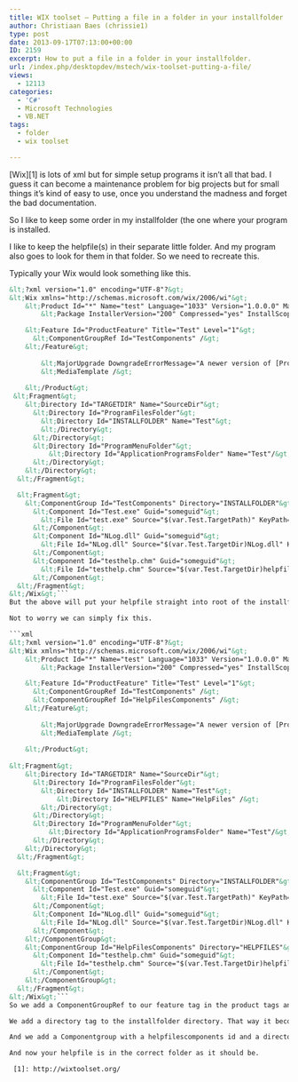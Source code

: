 ```yaml
---
title: WIX toolset – Putting a file in a folder in your installfolder
author: Christiaan Baes (chrissie1)
type: post
date: 2013-09-17T07:13:00+00:00
ID: 2159
excerpt: How to put a file in a folder in your installfolder.
url: /index.php/desktopdev/mstech/wix-toolset-putting-a-file/
views:
  - 12113
categories:
  - 'C#'
  - Microsoft Technologies
  - VB.NET
tags:
  - folder
  - wix toolset

---
```

[Wix][1] is lots of xml but for simple setup programs it isn&#8217;t all that bad. I guess it can become a maintenance problem for big projects but for small things it&#8217;s kind of easy to use, once you understand the madness and forget the bad documentation.

So I like to keep some order in my installfolder (the one where your program is installed. 

I like to keep the helpfile(s) in their separate little folder. And my program also goes to look for them in that folder. So we need to recreate this.

Typically your Wix would look something like this.

```xml
&lt;?xml version="1.0" encoding="UTF-8"?&gt;
&lt;Wix xmlns="http://schemas.microsoft.com/wix/2006/wi"&gt;
	&lt;Product Id="*" Name="test" Language="1033" Version="1.0.0.0" Manufacturer="Me" UpgradeCode="someguid"&gt;
		&lt;Package InstallerVersion="200" Compressed="yes" InstallScope="perMachine" /&gt;

    &lt;Feature Id="ProductFeature" Title="Test" Level="1"&gt;
      &lt;ComponentGroupRef Id="TestComponents" /&gt;
    &lt;/Feature&gt;
  
		&lt;MajorUpgrade DowngradeErrorMessage="A newer version of [ProductName] is already installed." /&gt;
		&lt;MediaTemplate /&gt;
		
	&lt;/Product&gt;
 &lt;Fragment&gt;
    &lt;Directory Id="TARGETDIR" Name="SourceDir"&gt;
      &lt;Directory Id="ProgramFilesFolder"&gt;
        &lt;Directory Id="INSTALLFOLDER" Name="Test"&gt;          
        &lt;/Directory&gt;
      &lt;/Directory&gt;
      &lt;Directory Id="ProgramMenuFolder"&gt;
          &lt;Directory Id="ApplicationProgramsFolder" Name="Test"/&gt;
      &lt;/Directory&gt;
    &lt;/Directory&gt;
  &lt;/Fragment&gt;

  &lt;Fragment&gt;
    &lt;ComponentGroup Id="TestComponents" Directory="INSTALLFOLDER"&gt;
      &lt;Component Id="Test.exe" Guid="someguid"&gt;
        &lt;File Id="test.exe" Source="$(var.Test.TargetPath)" KeyPath="yes" Checksum="yes"/&gt;
      &lt;/Component&gt;
      &lt;Component Id="NLog.dll" Guid="someguid"&gt;
        &lt;File Id="NLog.dll" Source="$(var.Test.TargetDir)NLog.dll" KeyPath="yes"/&gt;
      &lt;/Component&gt;
      &lt;Component Id="testhelp.chm" Guid="someguid"&gt;
        &lt;File Id="testhelp.chm" Source="$(var.Test.TargetDir)helpfilestesthelp.chm" KeyPath="yes"/&gt;
      &lt;/Component&gt;
  &lt;/Fragment&gt;
&lt;/Wix&gt;```
But the above will put your helpfile straight into root of the installfolder. Of course now my program is looking for it in the helpfiles folder instead of the root.

Not to worry we can simply fix this.

```xml
&lt;?xml version="1.0" encoding="UTF-8"?&gt;
&lt;Wix xmlns="http://schemas.microsoft.com/wix/2006/wi"&gt;
	&lt;Product Id="*" Name="test" Language="1033" Version="1.0.0.0" Manufacturer="Me" UpgradeCode="someguid"&gt;
		&lt;Package InstallerVersion="200" Compressed="yes" InstallScope="perMachine" /&gt;

    &lt;Feature Id="ProductFeature" Title="Test" Level="1"&gt;
      &lt;ComponentGroupRef Id="TestComponents" /&gt;
      &lt;ComponentGroupRef Id="HelpFilesComponents" /&gt;
    &lt;/Feature&gt;
  
		&lt;MajorUpgrade DowngradeErrorMessage="A newer version of [ProductName] is already installed." /&gt;
		&lt;MediaTemplate /&gt;
		
	&lt;/Product&gt;
 
&lt;Fragment&gt;
    &lt;Directory Id="TARGETDIR" Name="SourceDir"&gt;
      &lt;Directory Id="ProgramFilesFolder"&gt;
        &lt;Directory Id="INSTALLFOLDER" Name="Test"&gt;
            &lt;Directory Id="HELPFILES" Name="HelpFiles" /&gt;
        &lt;/Directory&gt;
      &lt;/Directory&gt;
      &lt;Directory Id="ProgramMenuFolder"&gt;
          &lt;Directory Id="ApplicationProgramsFolder" Name="Test"/&gt;
      &lt;/Directory&gt;
    &lt;/Directory&gt;
  &lt;/Fragment&gt;

  &lt;Fragment&gt;
    &lt;ComponentGroup Id="TestComponents" Directory="INSTALLFOLDER"&gt;
      &lt;Component Id="Test.exe" Guid="someguid"&gt;
        &lt;File Id="test.exe" Source="$(var.Test.TargetPath)" KeyPath="yes" Checksum="yes"/&gt;
      &lt;/Component&gt;
      &lt;Component Id="NLog.dll" Guid="someguid"&gt;
        &lt;File Id="NLog.dll" Source="$(var.Test.TargetDir)NLog.dll" KeyPath="yes"/&gt;
      &lt;/Component&gt;      
    &lt;/ComponentGroup&gt;
    &lt;ComponentGroup Id="HelpFilesComponents" Directory="HELPFILES"&gt;
      &lt;Component Id="testhelp.chm" Guid="someguid"&gt;
        &lt;File Id="testhelp.chm" Source="$(var.Test.TargetDir)helpfilestesthelp.chm" KeyPath="yes"/&gt;
      &lt;/Component&gt;
    &lt;/ComponentGroup&gt;
  &lt;/Fragment&gt;
&lt;/Wix&gt;```
So we add a ComponentGroupRef to our feature tag in the product tags and give it an id of HelpFilesComponents. 

We add a directory tag to the installfolder directory. That way it becomes a subfolder of the installfolder.

And we add a Componentgroup with a helpfilescomponents id and a directory using the Id of helpfiles and move the chm file component to that group.

And now your helpfile is in the correct folder as it should be.

 [1]: http://wixtoolset.org/